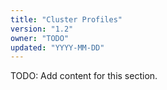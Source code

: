 ```yaml
---
title: "Cluster Profiles"
version: "1.2"
owner: "TODO"
updated: "YYYY-MM-DD"
---
```


TODO: Add content for this section.
